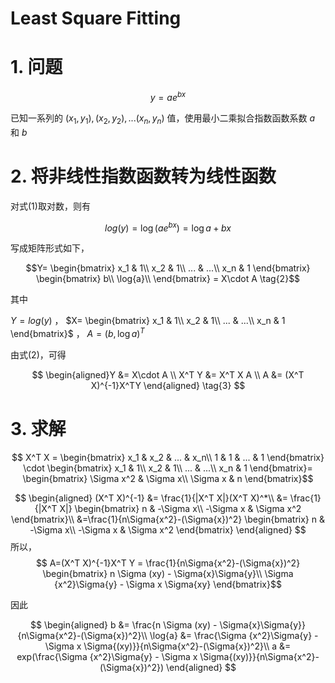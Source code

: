 # Least Square Fitting

# 1. 问题
$$ y = a e^{bx}\tag{1}$$

已知一系列的 $(x_1, y_1),(x_2, y_2),...(x_n, y_n)$ 值，使用最小二乘拟合指数函数系数 $a$ 和 $b$

# 2. 将非线性指数函数转为线性函数
对式(1)取对数，则有

$$ log(y) = \log(a e^{bx}) = \log{a} + bx$$

写成矩阵形式如下，

$$Y= \begin{bmatrix}
x_1 & 1\\
x_2 & 1\\
... & ...\\
x_n & 1
\end{bmatrix}
\begin{bmatrix}
b\\
\log{a}\\
\end{bmatrix} = X\cdot A \tag{2}$$

其中

$Y=log(y)$ ， $X= \begin{bmatrix}
x_1 & 1\\
x_2 & 1\\
... & ...\\
x_n & 1
\end{bmatrix}$ ， $A = (b,\log{a})^T$

由式(2)，可得

$$ \begin{aligned}Y &= X\cdot A \\
X^T Y &= X^T X A \\
A &= (X^T X)^{-1}X^TY
\end{aligned} \tag{3} $$

# 3. 求解

$$ X^T X = \begin{bmatrix}
x_1 & x_2 & ... & x_n\\
1 & 1 & ... & 1
\end{bmatrix} \cdot \begin{bmatrix}
x_1 & 1\\
x_2 & 1\\
... & ...\\
x_n & 1
\end{bmatrix}=
\begin{bmatrix}
\Sigma x^2 & \Sigma x\\
\Sigma x & n
\end{bmatrix}$$

$$ \begin{aligned}
(X^T X)^{-1} &= \frac{1}{|X^T X|}(X^T X)^*\\
&= \frac{1}{|X^T X|}
\begin{bmatrix}
n & -\Sigma x\\
-\Sigma x & \Sigma x^2
\end{bmatrix}\\
&=\frac{1}{n\Sigma{x^2}-(\Sigma{x})^2}
\begin{bmatrix}
n & -\Sigma x\\
-\Sigma x & \Sigma x^2
\end{bmatrix}
\end{aligned}
$$
所以，
$$ A=(X^T X)^{-1}X^T Y = \frac{1}{n\Sigma{x^2}-(\Sigma{x})^2}
\begin{bmatrix}
n \Sigma (xy) - \Sigma{x}\Sigma{y}\\
\Sigma {x^2}\Sigma{y} - \Sigma x \Sigma{xy}
\end{bmatrix}$$

因此

$$ \begin{aligned}
b &= \frac{n \Sigma (xy) - \Sigma{x}\Sigma{y}}{n\Sigma{x^2}-(\Sigma{x})^2}\\
\log{a} &= \frac{\Sigma {x^2}\Sigma{y} - \Sigma x \Sigma{(xy)}}{n\Sigma{x^2}-(\Sigma{x})^2}\\
a &= exp(\frac{\Sigma {x^2}\Sigma{y} - \Sigma x \Sigma{(xy)}}{n\Sigma{x^2}-(\Sigma{x})^2})
\end{aligned} $$
